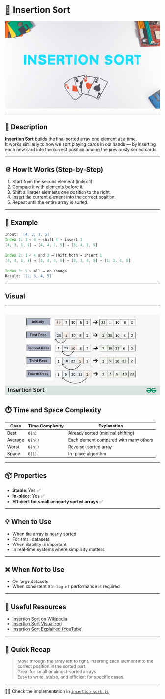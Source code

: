 # 🧷 Insertion Sort

![Insertion Sort Visualization](./images/insertion-sort.jpg)

---

## 📌 Description

**Insertion Sort** builds the final sorted array one element at a time.  
It works similarly to how we sort playing cards in our hands — by inserting each new card into the correct position among the previously sorted cards.

---

## ⚙️ How It Works (Step-by-Step)

1. Start from the second element (index 1).
2. Compare it with elements before it.
3. Shift all larger elements one position to the right.
4. Insert the current element into the correct position.
5. Repeat until the entire array is sorted.

---

## 🧠 Example

```js
Input: `[4, 3, 1, 5]`
Index 1: 3 < 4 → shift 4 → insert 3
[4, 3, 1, 5] → [4, 4, 1, 5] → [3, 4, 1, 5]

Index 2: 1 < 4 and 3 → shift both → insert 1
[3, 4, 1, 5] → [3, 4, 4, 5] → [3, 3, 4, 5] → [1, 3, 4, 5]

Index 3: 5 > all → no change
Result: `[1, 3, 4, 5]`
```

---

## Visual

---

## ![Insertion Sort Visualization](./images/insertion-sort-alg.png)

## ⏱️ Time and Space Complexity

| Case    | Time Complexity | Explanation                            |
| ------- | --------------- | -------------------------------------- |
| Best    | `O(n)`          | Already sorted (minimal shifting)      |
| Average | `O(n²)`         | Each element compared with many others |
| Worst   | `O(n²)`         | Reverse-sorted array                   |
| Space   | `O(1)`          | In-place algorithm                     |

---

## 📦 Properties

- **Stable**: Yes ✅
- **In-place**: Yes ✅
- **Efficient for small or nearly sorted arrays** ✅

---

## 💡 When to Use

- When the array is nearly sorted
- For small datasets
- When stability is important
- In real-time systems where simplicity matters

---

## ❌ When _Not_ to Use

- On large datasets
- When consistent `O(n log n)` performance is required

---

## 🔗 Useful Resources

- [Insertion Sort on Wikipedia](https://en.wikipedia.org/wiki/Insertion_sort)
- [Insertion Sort Visualized](https://visualgo.net/en/sorting)
- [Insertion Sort Explained (YouTube)](https://www.youtube.com/results?search_query=insertion+sort+visualization)

---

## 🧠 Quick Recap

> Move through the array left to right, inserting each element into the correct position in the sorted part.  
> Great for small or almost-sorted arrays.  
> Easy to write, stable, and efficient for specific cases.

---

👨‍💻 Check the implementation in [`insertion-sort.js`](./insertion-sort.js)
